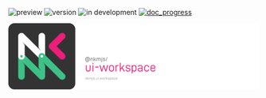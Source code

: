 ![preview](https://img.shields.io/badge/-alpha-3ec188.svg)
![version](https://img.shields.io/badge/dynamic/json?color=ed1e79&label=version&query=version&url=https://github.com/Nebukam/nkmjs/raw/main/packages/nkmjs-ui-workspace/package.json)
![in development](https://img.shields.io/badge/license-MIT-black.svg)
[![doc_progress](https://img.shields.io/badge/dynamic/json?color=282725&label=doc&query=documentation_progress&url=https://github.com/Nebukam/nkmjs/raw/main/packages/nkmjs-core-dev/metadata.json)](https://nebukam.github.io/nkmjs/documentation/)

![NKMjs][logo]










[logo]: https://github.com/Nebukam/nkmjs/raw/main/packages/nkmjs-ui-workspace/bin/logo.png "nkmjs-logo"